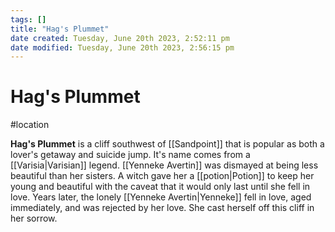 ```yaml
---
tags: []
title: "Hag's Plummet"
date created: Tuesday, June 20th 2023, 2:52:11 pm
date modified: Tuesday, June 20th 2023, 2:56:15 pm
---
```


# Hag's Plummet

#location  

**Hag's Plummet** is a cliff southwest of [[Sandpoint]] that is popular as both a lover's getaway and suicide jump. It's name comes from a [[Varisia|Varisian]] legend. [[Yenneke Avertin]] was dismayed at being less beautiful than her sisters. A witch gave her a [[potion|Potion]] to keep her young and beautiful with the caveat that it would only last until she fell in love. Years later, the lonely [[Yenneke Avertin|Yenneke]] fell in love, aged immediately, and was rejected by her love. She cast herself off this cliff in her sorrow.
